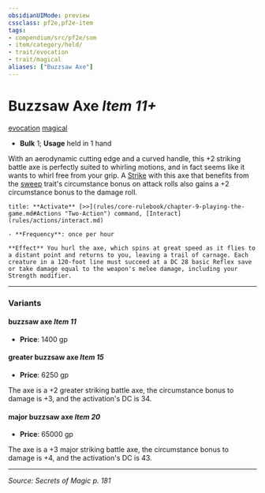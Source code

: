 ```yaml
---
obsidianUIMode: preview
cssclass: pf2e,pf2e-item
tags:
- compendium/src/pf2e/som
- item/category/held/
- trait/evocation
- trait/magical
aliases: ["Buzzsaw Axe"]
---
```

# Buzzsaw Axe *Item 11+*  
[evocation](evocation.md "Evocation School Trait")  [magical](magical.md "Magical Item Trait")  

- **Bulk** 1; **Usage** held in 1 hand

With an aerodynamic cutting edge and a curved handle, this +2 striking battle axe is perfectly suited to whirling motions, and in fact seems like it wants to whirl free from your grip. A [Strike](strike.md) with this axe that benefits from the [sweep](sweep.md "Sweep Weapon Trait") trait's circumstance bonus on attack rolls also gains a +2 circumstance bonus to the damage roll.

```ad-embed-ability
title: **Activate** [>>](rules/core-rulebook/chapter-9-playing-the-game.md#Actions "Two-Action") command, [Interact](rules/actions/interact.md)

- **Frequency**: once per hour

**Effect** You hurl the axe, which spins at great speed as it flies to a distant point and returns to you, leaving a trail of carnage. Each creature in a 120-foot line must succeed at a DC 28 basic Reflex save or take damage equal to the weapon's melee damage, including your Strength modifier.
```

---

### Variants

#### buzzsaw axe *Item 11*

- **Price**: 1400 gp

#### greater buzzsaw axe *Item 15*

- **Price**: 6250 gp

The axe is a +2 greater striking battle axe, the circumstance bonus to damage is +3, and the activation's DC is 34.

#### major buzzsaw axe *Item 20*

- **Price**: 65000 gp

The axe is a +3 major striking battle axe, the circumstance bonus to damage is +4, and the activation's DC is 43.

---
*Source: Secrets of Magic p. 181*